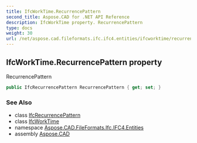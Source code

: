 ```yaml
---
title: IfcWorkTime.RecurrencePattern
second_title: Aspose.CAD for .NET API Reference
description: IfcWorkTime property. RecurrencePattern
type: docs
weight: 30
url: /net/aspose.cad.fileformats.ifc.ifc4.entities/ifcworktime/recurrencepattern/
---
```

## IfcWorkTime.RecurrencePattern property

RecurrencePattern

```csharp
public IfcRecurrencePattern RecurrencePattern { get; set; }
```

### See Also

* class [IfcRecurrencePattern](../../ifcrecurrencepattern/)
* class [IfcWorkTime](../)
* namespace [Aspose.CAD.FileFormats.Ifc.IFC4.Entities](../../ifcworktime/)
* assembly [Aspose.CAD](../../../)


